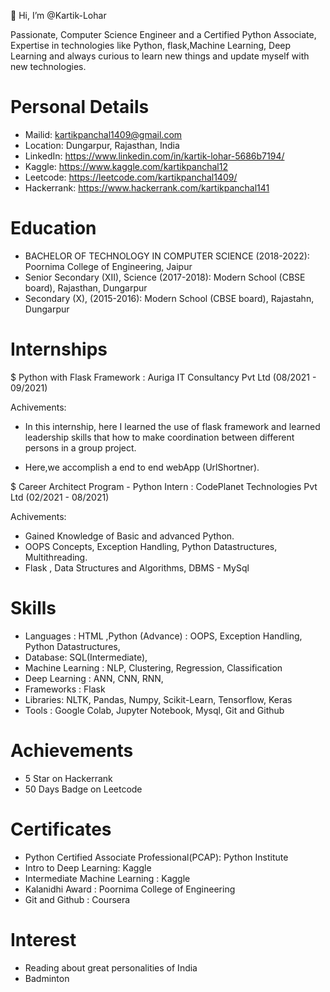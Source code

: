 👋 Hi, I’m @Kartik-Lohar

Passionate, Computer Science Engineer and a Certified Python Associate, Expertise in technologies like Python, flask,Machine Learning, Deep Learning and always curious to learn new things and update myself with new technologies.

# Personal Details
- Mailid: kartikpanchal1409@gmail.com
- Location: Dungarpur, Rajasthan, India
- LinkedIn: https://www.linkedin.com/in/kartik-lohar-5686b7194/
- Kaggle: https://www.kaggle.com/kartikpanchal12
- Leetcode: https://leetcode.com/kartikpanchal1409/
- Hackerrank: https://www.hackerrank.com/kartikpanchal141

# Education
- BACHELOR OF TECHNOLOGY IN COMPUTER SCIENCE (2018-2022): Poornima College of Engineering, Jaipur
- Senior Secondary (XII), Science (2017-2018): Modern School (CBSE board), Rajasthan, Dungarpur 
- Secondary (X), (2015-2016): Modern School (CBSE board), Rajastahn, Dungarpur

# Internships
$ Python with Flask Framework : Auriga IT Consultancy Pvt Ltd (08/2021 - 09/2021)

 Achivements: 
 - In this internship, here I learned the use of flask framework and learned leadership skills that how to make coordination between different persons in a group project.

 - Here,we accomplish a end to end webApp (UrlShortner).

$ Career Architect Program - Python Intern : CodePlanet Technologies Pvt Ltd (02/2021 - 08/2021)

Achivements:
 - Gained Knowledge of Basic and advanced Python. 
 - OOPS Concepts, Exception Handling, Python Datastructures, Multithreading. 
 - Flask , Data Structures and Algorithms, DBMS - MySql

# Skills
 - Languages : HTML ,Python (Advance) : OOPS, Exception Handling, Python Datastructures,
 - Database: SQL(Intermediate),
 - Machine Learning : NLP, Clustering, Regression, Classification
 - Deep Learning : ANN, CNN, RNN, 
 - Frameworks : Flask 
 - Libraries: NLTK, Pandas, Numpy, Scikit-Learn, Tensorflow, Keras
 - Tools : Google Colab, Jupyter Notebook, Mysql, Git and Github

# Achievements
 - 5 Star on Hackerrank
 - 50 Days Badge on Leetcode

# Certificates
 - Python Certified Associate Professional(PCAP): Python Institute
 - Intro to Deep Learning: Kaggle
 - Intermediate Machine Learning : Kaggle
 - Kalanidhi Award : Poornima College of Engineering
 - Git and Github : Coursera

# Interest 
 - Reading about great personalities of India
 - Badminton


<!-- 
- 👀 I’m interested in Data Scientist Roles
- 🌱 I’m currently learning Machine Learning and Deep learning
- 💞️ I’m looking to collaborate on ML, DL based Projects
- 📫 How to reach me just contact on my mail kartikpanchal1409@gmail.com -->

